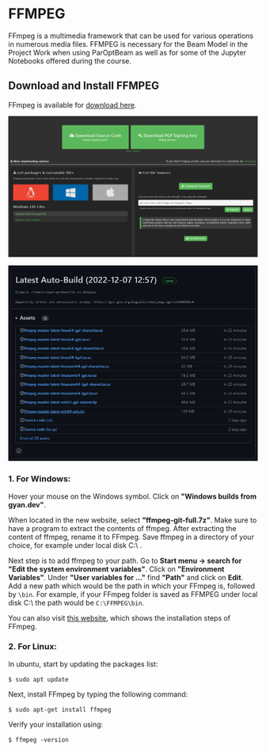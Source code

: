 # FFMPEG 
FFmpeg is a multimedia framework that can be used for various operations in numerous media files. FFMPEG is necessary for the Beam Model in the Project Work when using ParOptBeam as well as for some of the Jupyter Notebooks offered during the course.

## Download and Install FFMPEG
FFmpeg is available for [download here](https://www.ffmpeg.org/download.html).

![GiD_Kratos_retrieve](../../../../../images/WindEngineering/FFMPEG.png)

![GiD_Kratos_retrieve](../../../../../images/WindEngineering/FFMPEG2.png)


### 1. For Windows:

Hover your mouse on the Windows symbol. Click on **"Windows builds from gyan.dev"**.

When located in the new website, select **"ffmpeg-git-full.7z"**. Make sure to have a program to extract the contents of ffmpeg. After extracting the content of ffmpeg, rename it to FFmpeg. Save ffmpeg in a directory of your choice, for example under local disk C:\ .

Next step is to add ffmpeg to your path. Go to **Start menu &rarr; search for "Edit the system environment variables"**. Click on **"Environment Variables"**. Under **"User variables for ..."** find **"Path"** and click on **Edit**. Add a new path which would be the path in which your FFmpeg is, followed by ```\bin```. For example, if your FFmpeg folder is saved as FFMPEG under local disk C:\ the path would be ```C:\FFMPEG\bin```.

You can also visit [this website](https://www.wikihow.com/Install-FFmpeg-on-Windows), which shows the installation steps of FFmpeg.

### 2. For Linux:
In ubuntu, start by updating the packages list:

```shell
$ sudo apt update
```

Next, install FFmpeg by typing the following command:

```shell
$ sudo apt-get install ffmpeg
```

Verify your installation using:

```shell
$ ffmpeg -version
```
